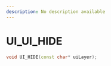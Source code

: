 ```yaml
---
description: No description available 
---
```


# UI\_UI_HIDE

```cpp
void UI_HIDE(const char* uiLayer);
```